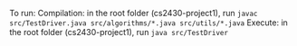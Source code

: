 To run:
    Compilation: in the root folder (cs2430-project1), run `javac src/TestDriver.java src/algorithms/*.java src/utils/*.java`
    Execute:     in the root folder (cs2430-project1), run `java src/TestDriver`
